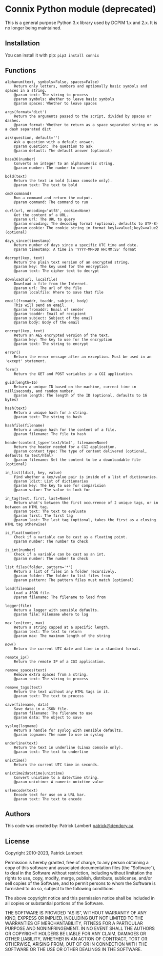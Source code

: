 # Connix Python module (deprecated)

This is a general purpose Python 3.x library used by DCPIM 1.x and 2.x. It is no longer being maintained.


## Installation

You can install it with pip: `pip3 install connix`


## Functions

    alphanum(text, symbols=False, spaces=False)
        Return only letters, numbers and optionally basic symbols and spaces in a string.
        @param text: The string to process
        @param symbols: Whether to leave basic symbols
        @param spaces: Whether to leave spaces
    
    args(format='dict')
        Return the arguments passed to the script, divided by spaces or dashes.
        @param format: Whether to return as a space separated string or as a dash separated dict
    
    ask(question, default='')
        Ask a question with a default answer.
        @param question: The question to ask
        @param default: The default answer (optional)
    
    base36(number)
        Converts an integer to an alphanumeric string.
        @param number: The number to convert
    
    bold(text)
        Return the text in bold (Linux console only).
        @param text: The text to bold
    
    cmd(command)
        Run a command and return the output.
        @param command: The command to run
    
    curl(url, encoding='utf8', cookie=None)
        Get the content of a URL.
        @param url: The URL to query
        @param encoding: The decoding format (optional, defaults to UTF-8)
        @param cookie: The cookie string in format key1=value1;key2=value2 (optional)
    
    days_since(timestamp)
        Return number of days since a specific UTC time and date.
        @param timestamp: A time in 'YYYY-MM-DD HH:MM:SS' format
    
    decrypt(key, text)
        Return the plain text version of an encrypted string.
        @param key: The key used for the encryption
        @param text: The cipher text to decrypt
    
    download(url, localfile)
        Download a file from the Internet.
        @param url: The url of the file
        @param localfile: Where to save that file
    
    email(fromaddr, toaddr, subject, body)
        This will send an email.
        @param fromaddr: Email of sender
        @param toaddr: Email of recipient
        @param subject: Subject of the email
        @param body: Body of the email
    
    encrypt(key, text)
        Return an AES encrypted version of the text.
        @param key: The key to use for the encryption
        @param text: The string to encrypt
    
    error()
        Return the error message after an exception. Must be used in an 'except' statement.
    
    form()
        Return the GET and POST variables in a CGI application.
    
    guid(length=16)
        Return a unique ID based on the machine, current time in milliseconds, and random number.
        @param length: The length of the ID (optional, defaults to 16 bytes)
    
    hash(text)
        Return a unique hash for a string.
        @param text: The string to hash
    
    hashfile(filename)
        Return a unique hash for the content of a file.
        @param filename: The file to hash
    
    header(content_type='text/html', filename=None)
        Return the header needed for a CGI application.
        @param content_type: The type of content delivered (optional, defaults to text/html)
        @param filename: Set the content to be a downloadable file (optional)
    
    in_list(ldict, key, value)
        Find whether a key/value pair is inside of a list of dictionaries.
        @param ldict: List of dictionaries
        @param key: The key to use for comparision
        @param value: The value to look for
    
    in_tag(text, first, last=None)
        Return what's between the first occurrence of 2 unique tags, or in between an HTML tag.
        @param text: The text to evaluate
        @param first: The first tag
        @param last: The last tag (optional, takes the first as a closing HTML tag otherwise)
    
    is_float(number)
        Check if a variable can be cast as a floating point.
        @param number: The number to check
    
    is_int(number)
        Check if a variable can be cast as an int.
        @param number: The number to check
    
    list_files(folder, pattern='*')
        Return a list of files in a folder recursively.
        @param folder: The folder to list files from
        @param pattern: The pattern files must match (optional)
    
    load(filename)
        Load a JSON file.
        @param filename: The filename to load from
    
    logger(file)
        Return a logger with sensible defaults.
        @param file: Filename where to log
    
    max_len(text, max)
        Return a string capped at a specific length.
        @param text: The text to return
        @param max: The maximum length of the string
    
    now()
        Return the current UTC date and time in a standard format.
    
    remote_ip()
        Return the remote IP of a CGI application.
    
    remove_spaces(text)
        Remove extra spaces from a string.
        @param text: The string to process
    
    remove_tags(text)
        Return the text without any HTML tags in it.
        @param text: The text to process
    
    save(filename, data)
        Save data in a JSON file.
        @param filename: The filename to use
        @param data: The object to save
    
    syslog(logname)
        Return a handle for syslog with sensible defaults.
        @param logname: The name to use in syslog
    
    underline(text)
        Return the text in underline (Linux console only).
        @param text: The text to underline
    
    unixtime()
        Return the current UTC time in seconds.
    
    unixtime2datetime(unixtime)
        Convert unixtime to a date/time string.
        @param unixtime: A numeric unixtime value
    
    urlencode(text)
        Encode text for use on a URL bar.
        @param text: The text to encode


## Authors

This code was created by: Patrick Lambert patrick@dendory.ca


## License

Copyright 2010-2023, Patrick Lambert

Permission is hereby granted, free of charge, to any person obtaining a copy of this software and associated documentation files (the “Software”), to deal in the Software without restriction, including without limitation the rights to use, copy, modify, merge, publish, distribute, sublicense, and/or sell copies of the Software, and to permit persons to whom the Software is furnished to do so, subject to the following conditions:

The above copyright notice and this permission notice shall be included in all copies or substantial portions of the Software.

THE SOFTWARE IS PROVIDED “AS IS”, WITHOUT WARRANTY OF ANY KIND, EXPRESS OR IMPLIED, INCLUDING BUT NOT LIMITED TO THE WARRANTIES OF MERCHANTABILITY, FITNESS FOR A PARTICULAR PURPOSE AND NONINFRINGEMENT. IN NO EVENT SHALL THE AUTHORS OR COPYRIGHT HOLDERS BE LIABLE FOR ANY CLAIM, DAMAGES OR OTHER LIABILITY, WHETHER IN AN ACTION OF CONTRACT, TORT OR OTHERWISE, ARISING FROM, OUT OF OR IN CONNECTION WITH THE SOFTWARE OR THE USE OR OTHER DEALINGS IN THE SOFTWARE.

